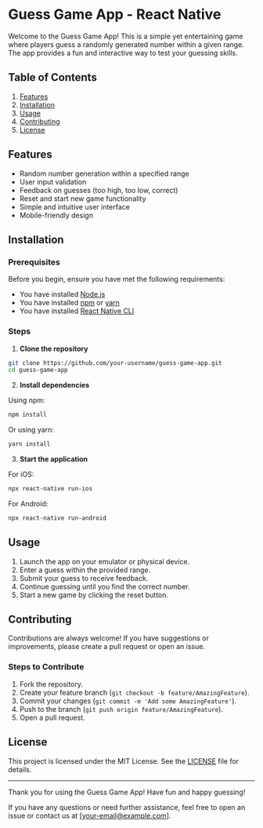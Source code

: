 # Guess Game App - React Native

Welcome to the Guess Game App! This is a simple yet entertaining game where players guess a randomly generated number within a given range. The app provides a fun and interactive way to test your guessing skills.

## Table of Contents
1. [Features](#features)
2. [Installation](#installation)
3. [Usage](#usage)
4. [Contributing](#contributing)
5. [License](#license)

## Features

- Random number generation within a specified range
- User input validation
- Feedback on guesses (too high, too low, correct)
- Reset and start new game functionality
- Simple and intuitive user interface
- Mobile-friendly design

## Installation

### Prerequisites

Before you begin, ensure you have met the following requirements:

- You have installed [Node.js](https://nodejs.org/en/download/)
- You have installed [npm](https://www.npmjs.com/get-npm) or [yarn](https://classic.yarnpkg.com/en/docs/install)
- You have installed [React Native CLI](https://reactnative.dev/docs/environment-setup)

### Steps

1. **Clone the repository**

```bash
git clone https://github.com/your-username/guess-game-app.git
cd guess-game-app
```

2. **Install dependencies**

Using npm:
```bash
npm install
```

Or using yarn:
```bash
yarn install
```

3. **Start the application**

For iOS:
```bash
npx react-native run-ios
```

For Android:
```bash
npx react-native run-android
```

## Usage

1. Launch the app on your emulator or physical device.
2. Enter a guess within the provided range.
3. Submit your guess to receive feedback.
4. Continue guessing until you find the correct number.
5. Start a new game by clicking the reset button.

## Contributing

Contributions are always welcome! If you have suggestions or improvements, please create a pull request or open an issue.

### Steps to Contribute

1. Fork the repository.
2. Create your feature branch (`git checkout -b feature/AmazingFeature`).
3. Commit your changes (`git commit -m 'Add some AmazingFeature'`).
4. Push to the branch (`git push origin feature/AmazingFeature`).
5. Open a pull request.

## License

This project is licensed under the MIT License. See the [LICENSE](LICENSE) file for details.

---

Thank you for using the Guess Game App! Have fun and happy guessing!

If you have any questions or need further assistance, feel free to open an issue or contact us at [your-email@example.com].
